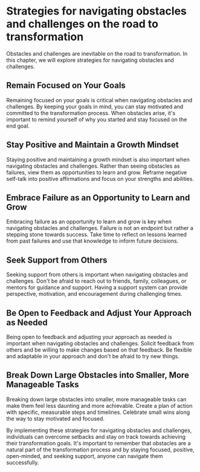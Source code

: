 # Strategies for navigating obstacles and challenges on the road to transformation

Obstacles and challenges are inevitable on the road to transformation. In this chapter, we will explore strategies for navigating obstacles and challenges.

Remain Focused on Your Goals
----------------------------

Remaining focused on your goals is critical when navigating obstacles and challenges. By keeping your goals in mind, you can stay motivated and committed to the transformation process. When obstacles arise, it's important to remind yourself of why you started and stay focused on the end goal.

Stay Positive and Maintain a Growth Mindset
-------------------------------------------

Staying positive and maintaining a growth mindset is also important when navigating obstacles and challenges. Rather than seeing obstacles as failures, view them as opportunities to learn and grow. Reframe negative self-talk into positive affirmations and focus on your strengths and abilities.

Embrace Failure as an Opportunity to Learn and Grow
---------------------------------------------------

Embracing failure as an opportunity to learn and grow is key when navigating obstacles and challenges. Failure is not an endpoint but rather a stepping stone towards success. Take time to reflect on lessons learned from past failures and use that knowledge to inform future decisions.

Seek Support from Others
------------------------

Seeking support from others is important when navigating obstacles and challenges. Don't be afraid to reach out to friends, family, colleagues, or mentors for guidance and support. Having a support system can provide perspective, motivation, and encouragement during challenging times.

Be Open to Feedback and Adjust Your Approach as Needed
------------------------------------------------------

Being open to feedback and adjusting your approach as needed is important when navigating obstacles and challenges. Solicit feedback from others and be willing to make changes based on that feedback. Be flexible and adaptable in your approach and don't be afraid to try new things.

Break Down Large Obstacles into Smaller, More Manageable Tasks
--------------------------------------------------------------

Breaking down large obstacles into smaller, more manageable tasks can make them feel less daunting and more achievable. Create a plan of action with specific, measurable steps and timelines. Celebrate small wins along the way to stay motivated and focused.

By implementing these strategies for navigating obstacles and challenges, individuals can overcome setbacks and stay on track towards achieving their transformation goals. It's important to remember that obstacles are a natural part of the transformation process and by staying focused, positive, open-minded, and seeking support, anyone can navigate them successfully.
